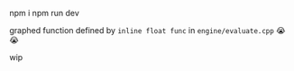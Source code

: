 npm i npm run dev

graphed function defined by `inline float func` in `engine/evaluate.cpp` :sob: :sob:

wip

